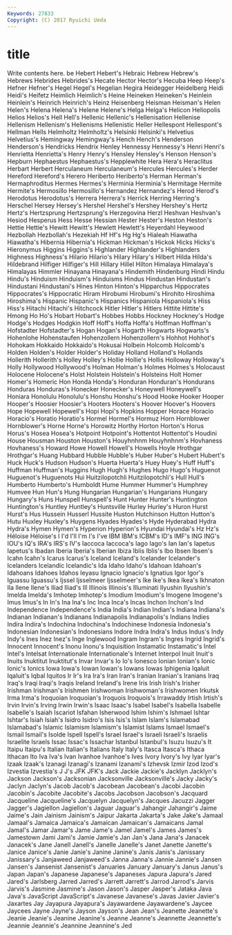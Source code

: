 ```yaml
---
Keywords: 27833 
Copyright: (C) 2017 Ryuichi Ueda
---
```


# title

Write contents here.
be Hebert Hebert's
Hebraic Hebrew Hebrew's Hebrews Hebrides Hebrides's Hecate Hector Hector's Hecuba
Heep Heep's Hefner Hefner's Hegel Hegel's Hegelian Hegira Heidegger Heidelberg
Heidi Heidi's Heifetz Heimlich Heimlich's Heine Heineken Heineken's Heinlein Heinlein's
Heinrich Heinrich's Heinz Heisenberg Heisman Heisman's Helen Helen's Helena Helena's
Helene Helene's Helga Helga's Helicon Heliopolis Helios Helios's Hell Hell's
Hellenic Hellenic's Hellenisation Hellenise Hellenism Hellenism's Hellenisms Hellenistic Heller Hellespont
Hellespont's Hellman Hells Helmholtz Helmholtz's Helsinki Helsinki's Helvetius Helvetius's Hemingway
Hemingway's Hench Hench's Henderson Henderson's Hendricks Hendrix Henley Hennessy Hennessy's
Henri Henri's Henrietta Henrietta's Henry Henry's Hensley Hensley's Henson Henson's
Hepburn Hephaestus Hephaestus's Hepplewhite Hera Hera's Heraclitus Herbart Herbert Herculaneum
Herculaneum's Hercules Hercules's Herder Hereford Hereford's Herero Heriberto Heriberto's Herman
Herman's Hermaphroditus Hermes Hermes's Herminia Herminia's Hermitage Hermite Hermite's Hermosillo
Hermosillo's Hernandez Hernandez's Herod Herod's Herodotus Herodotus's Herrera Herrera's Herrick
Herring Herring's Herschel Hersey Hersey's Hershel Hershel's Hershey Hershey's Hertz
Hertz's Hertzsprung Hertzsprung's Herzegovina Herzl Heshvan Heshvan's Hesiod Hesperus Hess
Hesse Hessian Hester Hester's Heston Heston's Hettie Hettie's Hewitt Hewitt's
Hewlett Hewlett's Heyerdahl Heywood Hezbollah Hezbollah's Hezekiah Hf Hf's Hg
Hg's Hialeah Hiawatha Hiawatha's Hibernia Hibernia's Hickman Hickman's Hickok Hicks
Hicks's Hieronymus Higgins Higgins's Highlander Highlander's Highlanders Highness Highness's Hilario
Hilario's Hilary Hilary's Hilbert Hilda Hilda's Hildebrand Hilfiger Hilfiger's Hill
Hillary Hillel Hilton Himalaya Himalaya's Himalayas Himmler Hinayana Hinayana's Hindemith
Hindenburg Hindi Hindu Hindu's Hinduism Hinduism's Hinduisms Hindus Hindustan Hindustan's
Hindustani Hindustani's Hines Hinton Hinton's Hipparchus Hippocrates Hippocrates's Hippocratic Hiram
Hirobumi Hirobumi's Hirohito Hiroshima Hiroshima's Hispanic Hispanic's Hispanics Hispaniola Hispaniola's
Hiss Hiss's Hitachi Hitachi's Hitchcock Hitler Hitler's Hitlers Hittite Hittite's
Hmong Ho Ho's Hobart Hobart's Hobbes Hobbs Hockney Hockney's Hodge
Hodge's Hodges Hodgkin Hoff Hoff's Hoffa Hoffa's Hoffman Hoffman's Hofstadter
Hofstadter's Hogan Hogan's Hogarth Hogwarts Hogwarts's Hohenlohe Hohenstaufen Hohenzollern Hohenzollern's
Hohhot Hohhot's Hohokam Hokkaido Hokkaido's Hokusai Holbein Holcomb Holcomb's Holden
Holden's Holder Holder's Holiday Holland Holland's Hollands Hollerith Hollerith's Holley
Holley's Hollie Hollie's Hollis Holloway Holloway's Holly Hollywood Hollywood's Holman
Holman's Holmes Holmes's Holocaust Holocene Holocene's Holst Holstein Holstein's Holsteins
Holt Homer Homer's Homeric Hon Honda Honda's Honduran Honduran's Hondurans
Honduras Honduras's Honecker Honecker's Honeywell Honeywell's Honiara Honolulu Honolulu's Honshu
Honshu's Hood Hooke Hooker Hooper Hooper's Hoosier Hoosier's Hooters Hooters's
Hoover Hoover's Hoovers Hope Hopewell Hopewell's Hopi Hopi's Hopkins Hopper
Horace Horacio Horacio's Horatio Horatio's Hormel Hormel's Hormuz Horn Hornblower
Hornblower's Horne Horne's Horowitz Horthy Horton Horton's Horus Horus's Hosea
Hosea's Hotpoint Hotpoint's Hottentot Hottentot's Houdini House Housman Houston Houston's
Houyhnhnm Houyhnhnm's Hovhaness Hovhaness's Howard Howe Howell Howell's Howells Hoyle
Hrothgar Hrothgar's Huang Hubbard Hubble Hubble's Huber Huber's Hubert Hubert's
Huck Huck's Hudson Hudson's Huerta Huerta's Huey Huey's Huff Huff's
Huffman Huffman's Huggins Hugh Hugh's Hughes Hugo Hugo's Huguenot Huguenot's
Huguenots Hui Huitzilopotchli Huitzilopotchli's Hull Hull's Humberto Humberto's Humboldt Hume
Hummer Hummer's Humphrey Humvee Hun Hun's Hung Hungarian Hungarian's Hungarians
Hungary Hungary's Huns Hunspell Hunspell's Hunt Hunter Hunter's Huntington Huntington's
Huntley Huntley's Huntsville Hurley Hurley's Huron Hurst Hurst's Hus Hussein
Husserl Hussite Huston Hutchinson Hutton Hutton's Hutu Huxley Huxley's Huygens
Hyades Hyades's Hyde Hyderabad Hydra Hydra's Hymen Hymen's Hyperion Hyperion's
Hyundai Hyundai's Hz Hz's Héloise Héloise's I I'd I'll I'm
I's I've IBM IBM's ICBM's ID's IMF's ING ING's IOU's
IQ's IRA's IRS's IV's Iaccoca Iaccoca's Iago Iago's Ian Ian's
Iapetus Iapetus's Ibadan Iberia Iberia's Iberian Ibiza Iblis Iblis's Ibo
Ibsen Ibsen's Icahn Icahn's Icarus Icarus's Iceland Iceland's Icelander Icelander's
Icelanders Icelandic Icelandic's Ida Idaho Idaho's Idahoan Idahoan's Idahoans Idahoes
Idahos Ieyasu Ignacio Ignacio's Ignatius Igor Igor's Iguassu Iguassu's Ijssel
Ijsselmeer Ijsselmeer's Ike Ike's Ikea Ikea's Ikhnaton Ila Ilene Ilene's
Iliad Iliad's Ill Illinois Illinois's Illuminati Ilyushin Ilyushin's Imelda Imelda's
Imhotep Imhotep's Imodium Imodium's Imogene Imogene's Imus Imus's In In's
Ina Ina's Inc Inca Inca's Incas Inchon Inchon's Ind Independence
Independence's India India's Indian Indian's Indiana Indiana's Indianan Indianan's Indianans
Indianapolis Indianapolis's Indians Indies Indira Indira's Indochina Indochina's Indochinese Indonesia
Indonesia's Indonesian Indonesian's Indonesians Indore Indra Indra's Indus Indus's Indy
Indy's Ines Inez Inez's Inge Inglewood Ingram Ingram's Ingres Ingrid
Ingrid's Innocent Innocent's Inonu Inonu's Inquisition Instamatic Instamatic's Intel Intel's
Intelsat Internationale Internationale's Internet Interpol Inuit Inuit's Inuits Inuktitut Inuktitut's
Invar Invar's Io Io's Ionesco Ionian Ionian's Ionic Ionic's Ionics
Iowa Iowa's Iowan Iowan's Iowans Iowas Iphigenia Iqaluit Iqaluit's Iqbal
Iquitos Ir Ir's Ira Ira's Iran Iran's Iranian Iranian's Iranians
Iraq Iraq's Iraqi Iraqi's Iraqis Ireland Ireland's Irene Iris Irish
Irish's Irisher Irishman Irishman's Irishmen Irishwoman Irishwoman's Irishwomen Irkutsk Irma
Irma's Iroquoian Iroquoian's Iroquois Iroquois's Irrawaddy Irtish Irtish's Irvin Irvin's
Irving Irwin Irwin's Isaac Isaac's Isabel Isabel's Isabella Isabelle Isabelle's
Isaiah Iscariot Isfahan Isherwood Ishim Ishim's Ishmael Ishtar Ishtar's Isiah
Isiah's Isidro Isidro's Isis Isis's Islam Islam's Islamabad Islamabad's Islamic
Islamism Islamism's Islamist Islams Ismael Ismael's Ismail Ismail's Isolde Ispell
Ispell's Israel Israel's Israeli Israeli's Israelis Israelite Israels Issac Issac's
Issachar Istanbul Istanbul's Isuzu Isuzu's It Itaipu Itaipu's Italian Italian's
Italians Italy Italy's Itasca Itasca's Ithaca Ithacan Ito Iva Iva's
Ivan Ivanhoe Ivanhoe's Ives Ivory Ivory's Ivy Iyar Iyar's Izaak
Izaak's Izanagi Izanagi's Izanami Izanami's Izhevsk Izmir Izod Izod's Izvestia
Izvestia's J J's JFK JFK's Jack Jackie Jackie's Jacklyn Jacklyn's
Jackson Jackson's Jacksonian Jacksonville Jacksonville's Jacky Jacky's Jaclyn Jaclyn's Jacob
Jacob's Jacobean Jacobean's Jacobi Jacobin Jacobin's Jacobite Jacobite's Jacobs Jacobson
Jacobson's Jacquard Jacqueline Jacqueline's Jacquelyn Jacquelyn's Jacques Jacuzzi Jagger Jagger's
Jagiellon Jagiellon's Jaguar Jaguar's Jahangir Jahangir's Jaime Jaime's Jain Jainism
Jainism's Jaipur Jakarta Jakarta's Jake Jake's Jamaal Jamaal's Jamaica Jamaica's
Jamaican Jamaican's Jamaicans Jamal Jamal's Jamar Jamar's Jame Jame's Jamel
Jamel's James James's Jamestown Jami Jami's Jamie Jamie's Jan Jan's
Jana Jana's Janacek Janacek's Jane Janell Janell's Janelle Janelle's Janet
Janette Janette's Janice Janice's Janie Janie's Janine Janine's Janis Janis's
Janissary Janissary's Janjaweed Janjaweed's Janna Janna's Jannie Jannie's Jansen Jansen's
Jansenist Jansenist's Januaries January January's Janus Janus's Japan Japan's Japanese
Japanese's Japaneses Japura Japura's Jared Jared's Jarlsberg Jarred Jarred's Jarrett
Jarrett's Jarrod Jarrod's Jarvis Jarvis's Jasmine Jasmine's Jason Jason's Jasper
Jasper's Jataka Java Java's JavaScript JavaScript's Javanese Javanese's Javas Javier
Javier's Jaxartes Jay Jayapura Jayapura's Jayawardene Jayawardene's Jaycee Jaycees Jayne
Jayne's Jayson Jayson's Jean Jean's Jeanette Jeanette's Jeanie Jeanie's Jeanine
Jeanine's Jeanne Jeanne's Jeannette Jeannette's Jeannie Jeannie's Jeannine Jeannine's Jed
